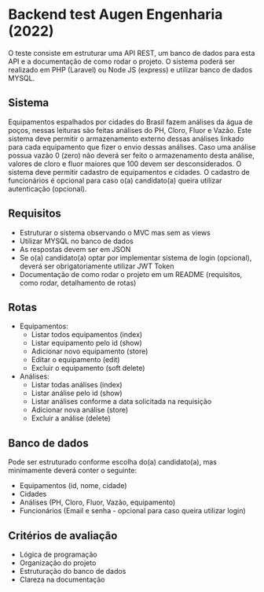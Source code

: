 # Backend test Augen Engenharia (2022)

O teste consiste em estruturar uma API REST, um banco de dados para esta API e a documentação de como rodar o projeto.
O sistema poderá ser realizado em PHP (Laravel) ou Node JS (express) e utilizar banco de dados MYSQL.

## Sistema

Equipamentos espalhados por cidades do Brasil fazem análises da água de poços, nessas leituras são feitas análises do PH, Cloro, Fluor e Vazão. Este sistema deve permitir o armazenamento externo dessas análises linkado para cada equipamento que fizer o envio dessas análises. Caso uma análise possua vazão 0 (zero) não deverá ser feito o armazenamento desta análise, valores de cloro e fluor maiores que 100 devem ser desconsiderados.
O sistema deve permitir cadastro de equipamentos e cidades.
O cadastro de funcionários é opcional para caso o(a) candidato(a) queira utilizar autenticação (opcional).  

## Requisitos

- Estruturar o sistema observando o MVC mas sem as views
- Utilizar MYSQL no banco de dados
- As respostas devem ser em JSON
- Se o(a) candidato(a) optar por implementar sistema de login (opcional), deverá ser obrigatoriamente utilizar JWT Token
- Documentação de como rodar o projeto em um README (requisitos, como rodar, detalhamento de rotas)

## Rotas

- Equipamentos:
    - Listar todos equipamentos (index)
    - Listar equipamento pelo id (show)
    - Adicionar novo equipamento (store)
    - Editar o equipamento (edit)
    - Excluir o equipamento (soft delete)
- Análises:
    - Listar todas análises (index)
    - Listar análise pelo id (show)
    - Listar análises conforme a data solicitada na requisição
    - Adicionar nova análise (store)
    - Excluir a análise (delete)

## Banco de dados

Pode ser estruturado conforme escolha do(a) candidato(a), mas minimamente deverá conter o seguinte:

- Equipamentos (id, nome, cidade)
- Cidades
- Análises (PH, Cloro, Fluor, Vazão, equipamento)
- Funcionários (Email e senha - opcional para caso queira utilizar login)

## Critérios de avaliação

- Lógica de programação
- Organização do projeto
- Estruturação do banco de dados
- Clareza na documentação
